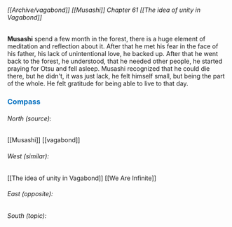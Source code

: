 ###### [[Archive/vagabond]] [[Musashi]] Chapter 61 [[The idea of unity in Vagabond]]
**Musashi** spend a few month in the forest, there is a huge element of meditation and reflection about it. 
After that he met his fear in the face of his father, his lack of unintentional love, he backed up. 
After that he went back to the forest, he understood, that he needed other people, he started praying for Otsu and fell asleep. 
Musashi recognized that he could die there, but he didn't, it was just lack, he felt himself small, but being the part of the whole. He felt gratitude for being able to live to that day.





### <span style="color:#0070c0">Compass</span>
###### North (source):
[[Musashi]]
[[vagabond]]

###### West (similar):
[[The idea of unity in Vagabond]]
[[We Are Infinite]]


###### East (opposite):


###### South (topic):

